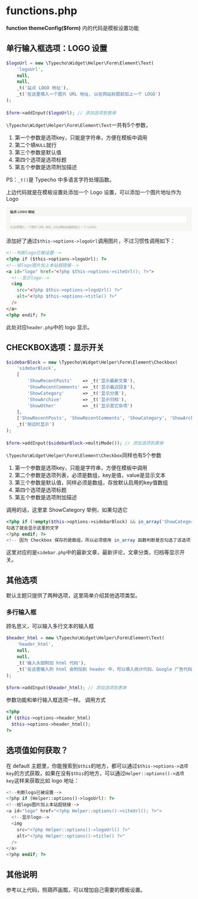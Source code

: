 # functions.php

**function themeConfig($form)** 内的代码是模板设置功能

## 单行输入框选项：LOGO 设置

```php
$logoUrl = new \Typecho\Widget\Helper\Form\Element\Text(
    'logoUrl',
    null,
    null,
    _t('站点 LOGO 地址'),
    _t('在这里填入一个图片 URL 地址, 以在网站标题前加上一个 LOGO')
);

$form->addInput($logoUrl); // 添加选项到表单
```

`\Typecho\Widget\Helper\Form\Element\Text`一共有5个参数，

1. 第一个参数是选项key，只能是字符串，方便在模板中调用
2. 第二个填`NULL`就行
3. 第三个参数是默认值
4. 第四个选项是选项标题
5. 第五个参数是选项附加描述

PS：`_t()`是 Typecho 中多语言字符处理函数。

上边代码就是在模板设置处添加一个 Logo 设置，可以添加一个图片地址作为 Logo

![LOGO选项](images/logo_option.png)

添加好了通过`$this->options->logoUrl`调用图片，不过习惯性调用如下：

```html
<!--判断logo已被设置-->
<?php if ($this->options->logoUrl): ?>
<!--给logo图片加上本站超链接-->
<a id="logo" href="<?php $this->options->siteUrl(); ?>">
  <!--显示logo-->
  <img
    src="<?php $this->options->logoUrl() ?>"
    alt="<?php $this->options->title() ?>"
  />
</a>
<?php endif; ?>
```

此处对应`header.php`中的 logo 显示。

## CHECKBOX选项：显示开关

```php
$sidebarBlock = new \Typecho\Widget\Helper\Form\Element\Checkbox(
    'sidebarBlock',
    [
        'ShowRecentPosts'    => _t('显示最新文章'),
        'ShowRecentComments' => _t('显示最近回复'),
        'ShowCategory'       => _t('显示分类'),
        'ShowArchive'        => _t('显示归档'),
        'ShowOther'          => _t('显示其它杂项')
    ],
    ['ShowRecentPosts', 'ShowRecentComments', 'ShowCategory', 'ShowArchive', 'ShowOther'],
    _t('侧边栏显示')
);

$form->addInput($sidebarBlock->multiMode()); // 添加选项到表单
```

`\Typecho\Widget\Helper\Form\Element\Checkbox`同样也有5个参数

1. 第一个参数是选项key，只能是字符串，方便在模板中调用
2. 第二个参数是选项列表，必须是数组，key是值，value是显示文本
3. 第三个参数是默认值，同样必须是数组，存放默认启用的key值数组
4. 第四个选项是选项标题
5. 第五个参数是选项附加描述

调用的话，这里拿 ShowCategory 举例，如果勾选它

```php
<?php if (!empty($this->options->sidebarBlock) && in_array('ShowCategory', $this->options->sidebarBlock)): ?>
勾选了就会显示这里的文字
<?php endif; ?>
<!-- 因为 Checkbox 保存的是数组，所以必须使用 in_array 函数判断是否勾选了该选项 -->
```

这里对应的是`sidebar.php`中的最新文章，最新评论，文章分类，归档等显示开关。

## 其他选项
默认主题只提供了两种选项，这里简单介绍其他选项类型。
### 多行输入框
顾名思义，可以输入多行文本的输入框
```php
$header_html = new \Typecho\Widget\Helper\Form\Element\Text(
    'header_html',
    null,
    null,
    _t('输入头部附加 html 代码'),
    _t('在这里输入的 html 会附加到 header 中，可以填入统计代码，Google 广告代码等')
);

$form->addInput($header_html); // 添加选项到表单
```
参数功能和单行输入框选项一样。
调用方式
```php
<?php 
if ($this->options->header_html)
  $this->options->header_html();
?>
```
## 选项值如何获取？
在 default 主题里，你能搜索到`$this`的地方，都可以通过`$this->options->选项key`的方式获取，如果在没有`$this`的地方，可以通过`Helper::options()->选项key`这样来获取比如 logo 地址：
```php
<!--判断logo已被设置-->
<?php if (Helper::options()->logoUrl): ?>
<!--给logo图片加上本站超链接-->
<a id="logo" href="<?php Helper::options()->siteUrl(); ?>">
  <!--显示logo-->
  <img
    src="<?php Helper::options()->logoUrl() ?>"
    alt="<?php Helper::options()->title() ?>"
  />
</a>
<?php endif; ?>
```
## 其他说明

参考以上代码，照葫芦画瓢，可以增加自己需要的模板设置。
